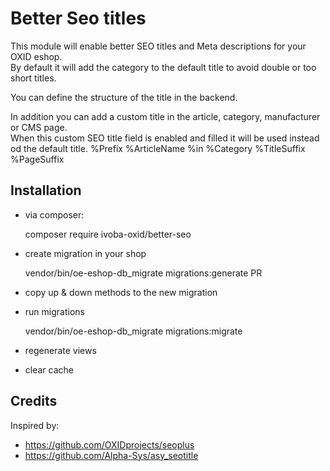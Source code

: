 # Better Seo titles

This module will enable better SEO titles and Meta descriptions for your OXID eshop.  
By default it will add the category to the default title to avoid double or too short titles.  

You can define the structure of the title in the backend.  

In addition you can add a custom title in the article, category, manufacturer or CMS page.  
When this custom SEO title field is enabled and filled it will be used instead od the default title.
%Prefix %ArticleName %in %Category %TitleSuffix %PageSuffix

## Installation
- via composer:

    composer require ivoba-oxid/better-seo

- create migration in your shop

    vendor/bin/oe-eshop-db_migrate migrations:generate PR

- copy up & down methods to the new migration
- run migrations

    vendor/bin/oe-eshop-db_migrate migrations:migrate

- regenerate views
- clear cache

## Credits
Inspired by:
- https://github.com/OXIDprojects/seoplus
- https://github.com/Alpha-Sys/asy_seotitle
